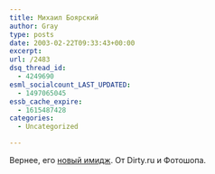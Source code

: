 ```yaml
---
title: Михаил Боярский
author: Gray
type: posts
date: 2003-02-22T09:33:43+00:00
excerpt:
url: /2483
dsq_thread_id:
  - 4249690
esml_socialcount_LAST_UPDATED:
  - 1497065045
essb_cache_expire:
  - 1615487428
categories:
  - Uncategorized

---
```








Вернее, его <a href="http://www.dirty.ru/comments/6782" target="_blank">новый имидж</a>. От Dirty.ru и Фотошопа.